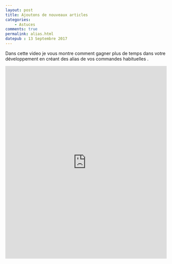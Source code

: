 ```yaml
---
layout: post
title: Ajoutons de nouveaux articles
categories:
    - Astuces
comments: true
permalink: alias.html
datepub : 13 Septembre 2017
---
```


Dans cette video  je vous montre comment gagner plus de temps dans votre développement en créant des alias de vos commandes habituelles .

<iframe style="width: 100%; height: 600px;"  src="https://www.youtube.com/embed/jTCiMlOApWQ" frameborder="0" allowfullscreen></iframe>